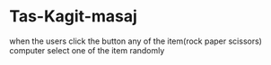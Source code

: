 # Tas-Kagit-masaj
when the users click the button any of the item(rock paper scissors) computer select one of the item randomly
